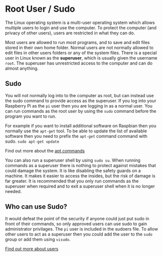 # Root User / Sudo

The Linux operating system is a multi-user operating system which allows multiple users to login and use the computer. To protect the computer (and privacy of other users), users are restricted in what they can do. 

Most users are allowed to run most programs, and to save and edit files stored in their own home folder. Normal users are not normally allowed to edit files in other users folders or any of the system files. There is a special user in Linux known as the **superuser**, which is usually given the username `root`. The superuser has unrestricted access to the computer and can do almost anything.

## Sudo

You will not normally log into to the computer as root, but can instead use the sudo command to provide access as the superuser. If you log into your Raspberry Pi as the `pi` user then you are logging in as a normal user. You can run commands as the root user by using the `sudo` command before the program you want to run. 

For example if you want to install additional software on Raspbian then you normally use the `apt-get` tool. To be able to update the list of available software then you need to prefix the `apt-get` command command with sudo.
`sudo apt-get update`

Find out more about the [apt commands](../software/apt.md)

You can also run a superuser shell by using `sudo su`. When running commands as a superuser there is nothing to protect against mistakes that could damage the system. It is like disabling the safety guards on a machine. It makes it easier to access the insides, but the risk of damage is far greater. It is recommended that you only run commands as the superuser when required and to exit a superuser shell when it is no longer needed.

## Who can use Sudo?

It would defeat the point of the security if anyone could just put sudo in front of their commands, so only approved users can use sudo to gain administrator privilages. The `pi` user is included in the sudoers file. To allow other users to act as a superuser then you could add the user to the `sudo` group or add them using `visudo`.

[Find out more about users](users.md)

